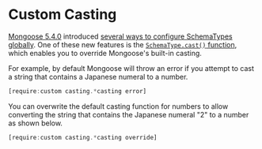 # Custom Casting

[Mongoose 5.4.0](https://github.com/Automattic/mongoose/blob/master/CHANGELOG.md#540--2018-12-14) introduced [several ways to configure SchemaTypes globally](http://thecodebarbarian.com/whats-new-in-mongoose-54-global-schematype-configuration). One of these new features is the [`SchemaType.cast()` function](https://mongoosejs.com/docs/api/schematype.html#schematype_SchemaType-cast), which enables you to override Mongoose's built-in casting.

For example, by default Mongoose will throw an error if you attempt to cast
a string that contains a Japanese numeral to a number.

```javascript
[require:custom casting.*casting error]
```

You can overwrite the default casting function for numbers to allow converting
the string that contains the Japanese numeral "2" to a number as shown below.

```javascript
[require:custom casting.*casting override]
```

